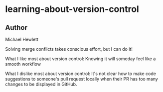 # learning-about-version-control

## Author
Michael Hewlett

Solving merge conflicts takes conscious effort, but I can do it!

What I like most about version control: Knowing it will someday feel like a smooth workflow

What I dislike most about version control: It's not clear how to make code suggestions to someone's pull request locally when their PR has too many changes to be displayed in GitHub.